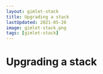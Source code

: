 ```yaml
---
layout: gimlet-stack
title: Upgrading a stack
lastUpdated: 2021-05-26
image: gimlet-stack.png
tags: [gimlet-stack]
---
```


# Upgrading a stack
